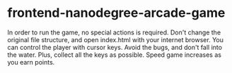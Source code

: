 frontend-nanodegree-arcade-game
===============================

In order to run the game, no special actions is required.
Don't change the original file structure, and open index.html with your internet browser.
You can control the player with cursor keys.
Avoid the bugs, and don't fall into the water. Plus, collect all the keys as possible. Speed game increases as you earn points.

